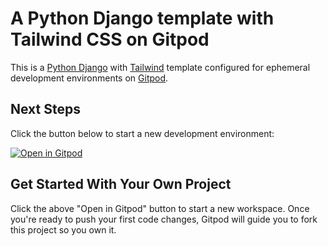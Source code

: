# A Python Django template with Tailwind CSS on Gitpod

This is a [Python Django](https://www.djangoproject.com) with [Tailwind](https://tailwindcss.com/) template configured for ephemeral development environments on [Gitpod](https://www.gitpod.io/).

## Next Steps

Click the button below to start a new development environment:

[![Open in Gitpod](https://gitpod.io/button/open-in-gitpod.svg)](#https://github.com/MrDanielCadeau/template-django-tailwind)

## Get Started With Your Own Project

Click the above "Open in Gitpod" button to start a new workspace. Once you're ready to push your first code changes, Gitpod will guide you to fork this project so you own it.